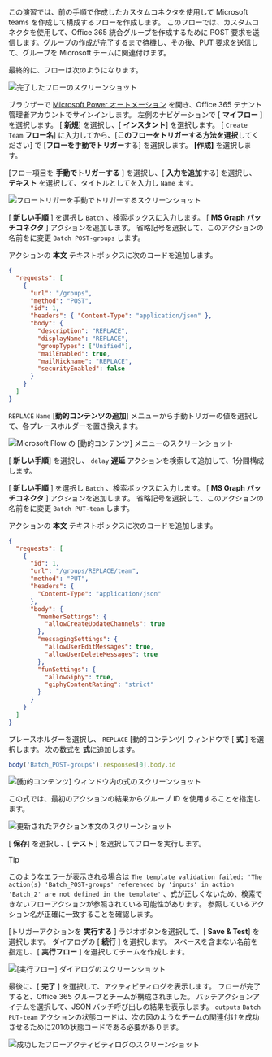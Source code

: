 <!-- markdownlint-disable MD002 MD041 -->

この演習では、前の手順で作成したカスタムコネクタを使用して Microsoft teams を作成して構成するフローを作成します。 このフローでは、カスタムコネクタを使用して、Office 365 統合グループを作成するために POST 要求を送信します。グループの作成が完了するまで待機し、その後、PUT 要求を送信して、グループを Microsoft チームに関連付けます。

最終的に、フローは次のようになります。

![完了したフローのスクリーンショット](./images/completed-flow.png)

ブラウザーで [Microsoft Power オートメーション](https://flow.microsoft.com) を開き、Office 365 テナント管理者アカウントでサインインします。 左側のナビゲーションで [ **マイフロー** ] を選択します。 [ **新規**] を選択し、[ **インスタント**] を選択します。 [ `Create Team` **フロー名**] に入力してから、[**このフローをトリガーする方法を選択**してください] で [**フローを手動でトリガー**する] を選択します。 **[作成]** を選択します。

[フロー項目を **手動でトリガーする** ] を選択し、[ **入力を追加**する] を選択し、 **テキスト** を選択して、タイトルとしてを入力し `Name` ます。

![フロートリガーを手動でトリガーするスクリーンショット](./images/manually-trigger.png)

[ **新しい手順** ] を選択し `Batch` 、検索ボックスに入力します。 [ **MS Graph バッチコネクタ** ] アクションを追加します。 省略記号を選択して、このアクションの名前をに変更 `Batch POST-groups` します。

アクションの **本文** テキストボックスに次のコードを追加します。

```json
{
  "requests": [
    {
      "url": "/groups",
      "method": "POST",
      "id": 1,
      "headers": { "Content-Type": "application/json" },
      "body": {
        "description": "REPLACE",
        "displayName": "REPLACE",
        "groupTypes": ["Unified"],
        "mailEnabled": true,
        "mailNickname": "REPLACE",
        "securityEnabled": false
      }
    }
  ]
}
```

`REPLACE` `Name` [**動的コンテンツの追加**] メニューから手動トリガーの値を選択して、各プレースホルダーを置き換えます。

![Microsoft Flow の [動的コンテンツ] メニューのスクリーンショット](./images/dynamic-content.png)

[ **新しい手順**] を選択し、 `delay` **遅延** アクションを検索して追加して、1分間構成します。

[ **新しい手順** ] を選択し `Batch` 、検索ボックスに入力します。 [ **MS Graph バッチコネクタ** ] アクションを追加します。 省略記号を選択して、このアクションの名前をに変更 `Batch PUT-team` します。

アクションの **本文** テキストボックスに次のコードを追加します。

```json
{
  "requests": [
    {
      "id": 1,
      "url": "/groups/REPLACE/team",
      "method": "PUT",
      "headers": {
        "Content-Type": "application/json"
      },
      "body": {
        "memberSettings": {
          "allowCreateUpdateChannels": true
        },
        "messagingSettings": {
          "allowUserEditMessages": true,
          "allowUserDeleteMessages": true
        },
        "funSettings": {
          "allowGiphy": true,
          "giphyContentRating": "strict"
        }
      }
    }
  ]
}
```

プレースホルダーを選択し、 `REPLACE` [動的コンテンツ] ウィンドウで [ **式** ] を選択します。 次の数式を **式**に追加します。

```js
body('Batch_POST-groups').responses[0].body.id
```

![[動的コンテンツ] ウィンドウ内の式のスクリーンショット](./images/flow-formula.png)

この式では、最初のアクションの結果からグループ ID を使用することを指定します。

![更新されたアクション本文のスクリーンショット](./images/updated-body.png)

[ **保存**] を選択し、[ **テスト** ] を選択してフローを実行します。

> [!TIP]
> このようなエラーが表示される場合は `The template validation failed: 'The action(s) 'Batch_POST-groups' referenced by 'inputs' in action 'Batch_2' are not defined in the template'` 、式が正しくないため、検索できないフローアクションが参照されている可能性があります。 参照しているアクション名が正確に一致することを確認します。

[トリガーアクションを **実行する** ] ラジオボタンを選択して、[ **Save & Test**] を選択します。 ダイアログの [ **続行** ] を選択します。 スペースを含まない名前を指定し、[ **実行フロー** ] を選択してチームを作成します。

![[実行フロー] ダイアログのスクリーンショット](./images/run-flow.png)

最後に、[ **完了** ] を選択して、アクティビティログを表示します。 フローが完了すると、Office 365 グループとチームが構成されました。 バッチアクションアイテムを選択して、JSON バッチ呼び出しの結果を表示します。 `outputs` `Batch PUT-team` アクションの状態コードは、次の図のようなチームの関連付けを成功させるために201の状態コードである必要があります。

![成功したフローアクティビティログのスクリーンショット](./images/success.png)
